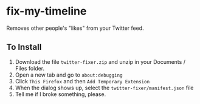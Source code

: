 # fix-my-timeline
Removes other people's "likes" from your Twitter feed.

## To Install
1. Download the file `twitter-fixer.zip` and unzip in your Documents / Files folder.
2. Open a new tab and go to `about:debugging`
3. Click `This Firefox` and then `Add Temporary Extension`
4. When the dialog shows up, select the `twitter-fixer/manifest.json` file
5. Tell me if I broke something, please.
